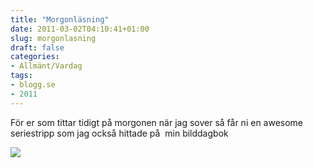 ```yaml
---
title: "Morgonläsning"
date: 2011-03-02T04:10:41+01:00
slug: morgonlasning
draft: false
categories:
- Allmänt/Vardag
tags:
- blogg.se
- 2011
---
```

För er som tittar tidigt på morgonen när jag sover så får ni en awesome seriestripp som jag också hittade på  min bilddagbok  
  
![](/assets/images/blogg.se/nemi_135377380.jpg)